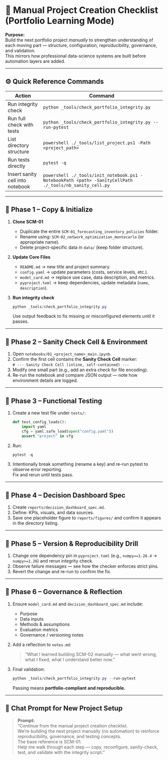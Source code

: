 # 🧭 Manual Project Creation Checklist (Portfolio Learning Mode)

**Purpose:**  
Build the next portfolio project *manually* to strengthen understanding of each moving part — structure, configuration, reproducibility, governance, and validation.  
This mirrors how professional data-science systems are built before automation layers are added.

---

## ⚙️ Quick Reference Commands

| Action | Command |
|--------|----------|
| Run integrity check | `python _tools/check_portfolio_integrity.py` |
| Run full check with tests | `python _tools/check_portfolio_integrity.py --run-pytest` |
| List directory structure | `powershell ./_tools/list_project.ps1 -Path <project_path>` |
| Run tests directly | `pytest -q` |
| Insert sanity cell into notebook | `powershell ./_tools/init_notebook.ps1 -NotebookPath <path> -SanityCellPath ./_tools/nb_sanity_cell.py` |

---

## 🔹 Phase 1 – Copy & Initialize

1. **Clone SCM-01**  
   - Duplicate the entire `SCM-01_forecasting_inventory_policies` folder.  
   - Rename using: `SCM-02_network_optimization_montecarlo` (or appropriate name).  
   - Delete project-specific data in `data/` (keep folder structure).

2. **Update Core Files**  
   - `README.md` → new title and project summary.  
   - `config.yaml` → update parameters (costs, service levels, etc.).  
   - `model_card.md` → replace use case, data description, and metrics.  
   - `pyproject.toml` → keep dependencies, update metadata (`name`, `description`).  

3. **Run integrity check**
   ```powershell
   python _tools/check_portfolio_integrity.py
   ```
   Use output feedback to fix missing or misconfigured elements until it passes.

---

## 🔹 Phase 2 – Sanity Check Cell & Environment

1. Open `notebooks/01_<project_name>_main.ipynb`.  
2. Confirm the first cell contains the **Sanity Check Cell** marker:  
   `# --- Sanity Check Cell (inline, self-contained) ---`
3. Modify one small part (e.g., add an extra check for file encoding).  
4. Re-run the notebook and compare JSON output — note how environment details are logged.

---

## 🔹 Phase 3 – Functional Testing

1. Create a new test file under `tests/`:
   ```python
   def test_config_loads():
       import yaml
       cfg = yaml.safe_load(open("config.yaml"))
       assert "project" in cfg
   ```
2. Run:
   ```powershell
   pytest -q
   ```
3. Intentionally break something (rename a key) and re-run pytest to observe error reporting.  
   Fix and rerun until tests pass.

---

## 🔹 Phase 4 – Decision Dashboard Spec

1. Create `reports/decision_dashboard_spec.md`.  
2. Define: KPIs, visuals, and data sources.  
3. Save one placeholder figure to `reports/figures/` and confirm it appears in the directory listing.

---

## 🔹 Phase 5 – Version & Reproducibility Drill

1. Change one dependency pin in `pyproject.toml` (e.g., `numpy==1.26.4` → `numpy>=1.26`) and rerun integrity check.  
2. Observe failure messages — see how the checker enforces strict pins.  
3. Revert the change and re-run to confirm the fix.

---

## 🔹 Phase 6 – Governance & Reflection

1. Ensure `model_card.md` and `decision_dashboard_spec.md` include:  
   - Purpose  
   - Data inputs  
   - Methods & assumptions  
   - Evaluation metrics  
   - Governance / versioning notes  

2. Add a reflection to `notes.md`:  
   > “What I learned building SCM-02 manually — what went wrong, what I fixed, what I understand better now.”

3. Final validation:
   ```powershell
   python _tools/check_portfolio_integrity.py --run-pytest
   ```
   Passing means **portfolio-compliant and reproducible.**

---

## 💬 Chat Prompt for New Project Setup

> **Prompt:**  
> “Continue from the manual project creation checklist.  
> We’re building the next project manually (no automation) to reinforce reproducibility, governance, and testing concepts.  
> The base reference is SCM-01.  
> Help me walk through each step — copy, reconfigure, sanity-check, test, and validate with the integrity script.”
